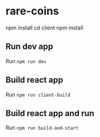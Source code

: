 # rare-coins
npm install
cd client
npm install

## Run dev app
Run `npm run dev`

## Build react app
Run `npm run client-build`

## Build react app and run
Run `npm run build-and-start`
